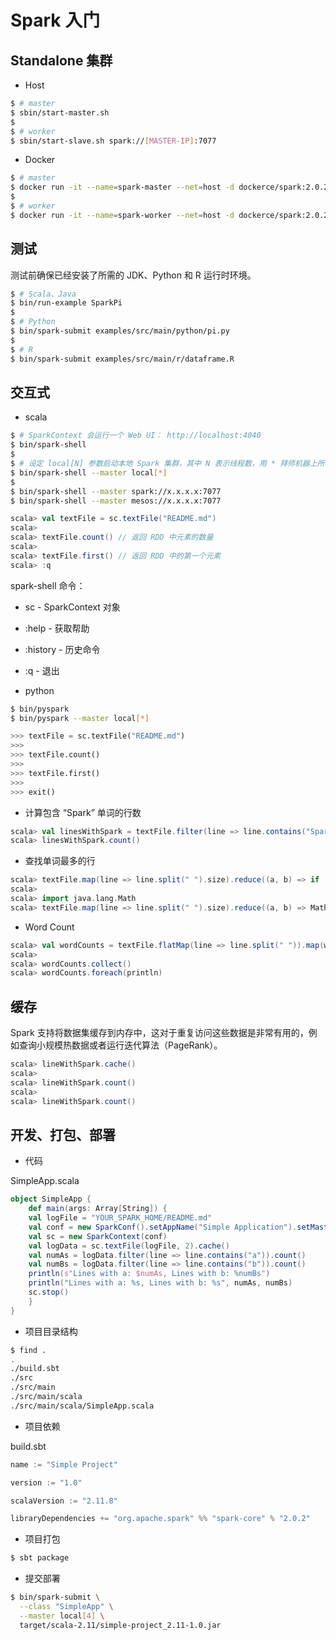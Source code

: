 # Spark 入门


## Standalone 集群

* Host

```sh
$ # master
$ sbin/start-master.sh
$
$ # worker
$ sbin/start-slave.sh spark://[MASTER-IP]:7077
```

* Docker

```sh
$ # master
$ docker run -it --name=spark-master --net=host -d dockerce/spark:2.0.2 master
$
$ # worker
$ docker run -it --name=spark-worker --net=host -d dockerce/spark:2.0.2 worker spark://[MASTER-IP]:7077
```


## 测试

测试前确保已经安装了所需的 JDK、Python 和 R 运行时环境。

```sh
$ # Scala、Java
$ bin/run-example SparkPi
$
$ # Python
$ bin/spark-submit examples/src/main/python/pi.py
$
$ # R
$ bin/spark-submit examples/src/main/r/dataframe.R
```


## 交互式

* scala

```sh
$ # SparkContext 会运行一个 Web UI： http://localhost:4040
$ bin/spark-shell
$
$ # 设定 local[N] 参数启动本地 Spark 集群，其中 N 表示线程数，用 * 拜师机器上所有可用的核数
$ bin/spark-shell --master local[*]
$
$ bin/spark-shell --master spark://x.x.x.x:7077
$ bin/spark-shell --master mesos://x.x.x.x:7077
```

```scala
scala> val textFile = sc.textFile("README.md")
scala>
scala> textFile.count() // 返回 RDD 中元素的数量
scala>
scala> textFile.first() // 返回 RDD 中的第一个元素
scala> :q
```

spark-shell 命令：
  * sc - SparkContext 对象
  * :help - 获取帮助
  * :history - 历史命令
  * :q - 退出

* python

```sh
$ bin/pyspark
$ bin/pyspark --master local[*]
```

```python
>>> textFile = sc.textFile("README.md")
>>>
>>> textFile.count()
>>>
>>> textFile.first()
>>>
>>> exit()
```

* 计算包含 “Spark” 单词的行数

```scala
scala> val linesWithSpark = textFile.filter(line => line.contains("Spark"))
scala> linesWithSpark.count()
```

* 查找单词最多的行

```scala
scala> textFile.map(line => line.split(" ").size).reduce((a, b) => if (a > b) a else b)
scala>
scala> import java.lang.Math
scala> textFile.map(line => line.split(" ").size).reduce((a, b) => Math.max(a, b))
```

* Word Count

```scala
scala> val wordCounts = textFile.flatMap(line => line.split(" ")).map(word => (word, 1)).reduceByKey((a, b) => a + b)
scala>
scala> wordCounts.collect()
scala> wordCounts.foreach(println)
```


## 缓存

Spark 支持将数据集缓存到内存中，这对于重复访问这些数据是非常有用的，例如查询小规模热数据或者运行迭代算法（PageRank）。

```scala
scala> lineWithSpark.cache()
scala>
scala> lineWithSpark.count()
scala>
scala> lineWithSpark.count()
```


## 开发、打包、部署

* 代码

SimpleApp.scala

```scala
object SimpleApp {
	def main(args: Array[String]) {
    val logFile = "YOUR_SPARK_HOME/README.md"
    val conf = new SparkConf().setAppName("Simple Application").setMaster("local[*]")
    val sc = new SparkContext(conf)
    val logData = sc.textFile(logFile, 2).cache()
    val numAs = logData.filter(line => line.contains("a")).count()
    val numBs = logData.filter(line => line.contains("b")).count()
    println(s"Lines with a: $numAs, Lines with b: %numBs")
    println("Lines with a: %s, Lines with b: %s", numAs, numBs)
    sc.stop()
	}
}
```

* 项目目录结构

```sh
$ find .
.
./build.sbt
./src
./src/main
./src/main/scala
./src/main/scala/SimpleApp.scala
```

* 项目依赖

build.sbt

```sbt
name := "Simple Project"

version := "1.0"

scalaVersion := "2.11.8"

libraryDependencies += "org.apache.spark" %% "spark-core" % "2.0.2"
```

* 项目打包

```sh
$ sbt package
```

* 提交部署

```sh
$ bin/spark-submit \
  --class "SimpleApp" \
  --master local[4] \
  target/scala-2.11/simple-project_2.11-1.0.jar
```